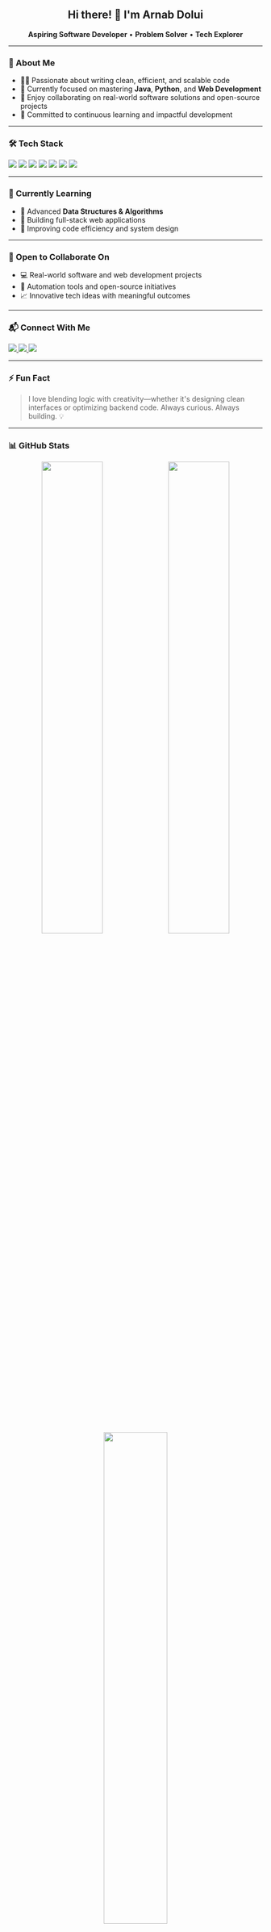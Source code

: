 <h2 align="center">Hi there! 👋 I'm Arnab Dolui</h2>

<p align="center">
  <strong>Aspiring Software Developer</strong> • <strong>Problem Solver</strong> • <strong>Tech Explorer</strong>
</p>

---

### 🚀 About Me

- 👨‍💻 Passionate about writing clean, efficient, and scalable code  
- 🌱 Currently focused on mastering **Java**, **Python**, and **Web Development**  
- 🤝 Enjoy collaborating on real-world software solutions and open-source projects  
- 🎯 Committed to continuous learning and impactful development

---

### 🛠️ Tech Stack

<p align="left">
  <img src="https://img.shields.io/badge/Java-007396?style=for-the-badge&logo=java&logoColor=white" />
  <img src="https://img.shields.io/badge/Python-3776AB?style=for-the-badge&logo=python&logoColor=white" />
  <img src="https://img.shields.io/badge/JavaScript-F7DF1E?style=for-the-badge&logo=javascript&logoColor=black" />
  <img src="https://img.shields.io/badge/HTML5-E34F26?style=for-the-badge&logo=html5&logoColor=white" />
  <img src="https://img.shields.io/badge/CSS3-1572B6?style=for-the-badge&logo=css3&logoColor=white" />
  <img src="https://img.shields.io/badge/Git-F05032?style=for-the-badge&logo=git&logoColor=white" />
  <img src="https://img.shields.io/badge/VS%20Code-007ACC?style=for-the-badge&logo=visualstudiocode&logoColor=white" />
</p>

---

### 📘 Currently Learning

- 🔹 Advanced **Data Structures & Algorithms**
- 🔹 Building full-stack web applications  
- 🔹 Improving code efficiency and system design

---

### 🤝 Open to Collaborate On

- 💻 Real-world software and web development projects  
- 🧩 Automation tools and open-source initiatives  
- 📈 Innovative tech ideas with meaningful outcomes

---

### 📬 Connect With Me

<p align="left">
  <a href="https://www.linkedin.com/in/arnab-dolui-407867272" target="_blank">
    <img src="https://img.shields.io/badge/LinkedIn-0A66C2?style=for-the-badge&logo=linkedin&logoColor=white" />
  </a>
  <a href="https://github.com/Arnab-1869" target="_blank">
    <img src="https://img.shields.io/badge/GitHub-181717?style=for-the-badge&logo=github&logoColor=white" />
  </a>
  <a href="mailto:arnabdolui54@gmail.com" target="_blank">
    <img src="https://img.shields.io/badge/Gmail-D14836?style=for-the-badge&logo=gmail&logoColor=white" />
  </a>
</p>

---

### ⚡ Fun Fact

> I love blending logic with creativity—whether it's designing clean interfaces or optimizing backend code. Always curious. Always building. 💡

---

### 📊 GitHub Stats

<p align="center">
  <img src="https://github-readme-stats.vercel.app/api?username=Arnab-1869&show_icons=true&theme=github_dark&hide_border=false" width="49%" />
  <img src="https://github-readme-streak-stats.herokuapp.com/?user=Arnab-1869&theme=github_dark&hide_border=false" width="49%" />
</p>

<p align="center">
  <img src="https://github-readme-stats.vercel.app/api/top-langs/?username=Arnab-1869&layout=compact&theme=github_dark&hide_border=false" width="50%" />
</p>

---

<p align="center">
  <img src="https://komarev.com/ghpvc/?username=Arnab-1869&label=Profile%20Views&color=0e75b6&style=flat" alt="Profile Views" />
</p>
